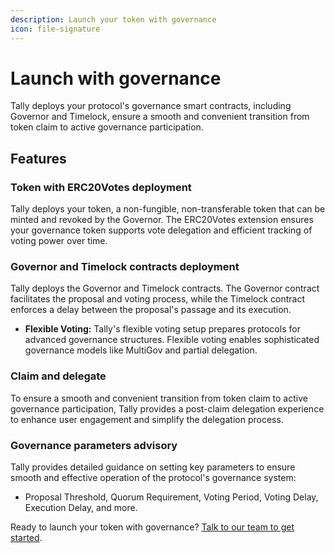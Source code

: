 ```yaml
---
description: Launch your token with governance
icon: file-signature
---
```


# Launch with governance

Tally deploys your protocol's governance smart contracts, including Governor and Timelock, ensure a smooth and convenient transition from token claim to active governance participation.

## **Features**

### **Token with ERC20Votes deployment**

Tally deploys your token, a non-fungible, non-transferable token that can be minted and revoked by the Governor. The ERC20Votes extension ensures your governance token supports vote delegation and efficient tracking of voting power over time.

### **Governor and Timelock contracts deployment**

Tally deploys the Governor and Timelock contracts. The Governor contract facilitates the proposal and voting process, while the Timelock contract enforces a delay between the proposal's passage and its execution.

* **Flexible Voting:** Tally's flexible voting setup prepares protocols for advanced governance structures. Flexible voting enables sophisticated governance models like MultiGov and partial delegation.

### Claim and delegate

To ensure a smooth and convenient transition from token claim to active governance participation, Tally provides a post-claim delegation experience to enhance user engagement and simplify the delegation process.

### **Governance parameters advisory**

Tally provides detailed guidance on setting key parameters to ensure smooth and effective operation of the protocol's governance system:

* Proposal Threshold, Quorum Requirement, Voting Period, Voting Delay, Execution Delay, and more.



Ready to launch your token with governance? [Talk to our team to get started](http://tally.xyz/contact).
